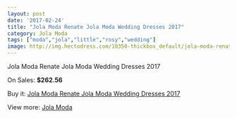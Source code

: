 ```yaml
---
layout: post
date: '2017-02-24'
title: "Jola Moda Renate Jola Moda Wedding Dresses 2017"
category: Jola Moda
tags: ["moda","jola","little","rosy","wedding"]
image: http://img.hectodress.com/10350-thickbox_default/jola-moda-renate-jola-moda-wedding-dresses-2013.jpg
---
```

Jola Moda Renate Jola Moda Wedding Dresses 2017

On Sales: **$262.56**
<a href="https://www.hectodress.com/jola-moda/5141-jola-moda-renate-jola-moda-wedding-dresses-2013.html"><amp-img layout="responsive" width="600" height="600" src="//img.hectodress.com/10350-thickbox_default/jola-moda-renate-jola-moda-wedding-dresses-2013.jpg" alt="Jola Moda Renate Jola Moda Wedding Dresses 2017 0" /></a>
<a href="https://www.hectodress.com/jola-moda/5141-jola-moda-renate-jola-moda-wedding-dresses-2013.html"><amp-img layout="responsive" width="600" height="600" src="//img.hectodress.com/10351-thickbox_default/jola-moda-renate-jola-moda-wedding-dresses-2013.jpg" alt="Jola Moda Renate Jola Moda Wedding Dresses 2017 1" /></a>

Buy it: [Jola Moda Renate Jola Moda Wedding Dresses 2017](https://www.hectodress.com/jola-moda/5141-jola-moda-renate-jola-moda-wedding-dresses-2013.html "Jola Moda Renate Jola Moda Wedding Dresses 2017")

View more: [Jola Moda](https://www.hectodress.com/85-jola-moda "Jola Moda")